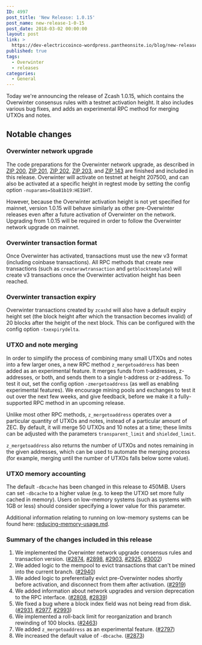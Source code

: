 ```yaml
---
ID: 4997
post_title: 'New Release: 1.0.15'
post_name: new-release-1-0-15
post_date: 2018-03-02 00:00:00
layout: post
link: >
  https://dev-electriccoinco-wordpress.pantheonsite.io/blog/new-release-1-0-15/
published: true
tags:
  - Overwinter
  - releases
categories:
  - General
---
```

<p>Today we're announcing the release of Zcash 1.0.15, which contains the Overwinter consensus rules with a testnet activation height. It also includes various bug fixes, and adds an experimental RPC method for merging UTXOs and notes.</p>
<h2>Notable changes</h2>
<h3>Overwinter network upgrade</h3>
<p>The code preparations for the Overwinter network upgrade, as described in <a href="https://github.com/zcash/zips/blob/master/zip-0200.rst">ZIP 200</a>, <a href="https://github.com/zcash/zips/blob/master/zip-0201.rst">ZIP 201</a>, <a href="https://github.com/zcash/zips/blob/master/zip-0202.rst">ZIP 202</a>, <a href="https://github.com/zcash/zips/blob/master/zip-0203.rst">ZIP 203</a>, and <a href="https://github.com/zcash/zips/blob/master/zip-0143.rst">ZIP 143</a> are finished and included in this release. Overwinter will activate on testnet at height 207500, and can also be activated at a specific height in regtest mode by setting the config option <code>-nuparams=5ba81b19:HEIGHT</code>.</p>
<p>However, because the Overwinter activation height is not yet specified for mainnet, version 1.0.15 will behave similarly as other pre-Overwinter releases even after a future activation of Overwinter on the network. Upgrading from 1.0.15 will be required in order to follow the Overwinter network upgrade on mainnet.</p>
<h3>Overwinter transaction format</h3>
<p>Once Overwinter has activated, transactions must use the new v3 format (including coinbase transactions). All RPC methods that create new transactions (such as <code>createrawtransaction</code> and <code>getblocktemplate</code>) will create v3 transactions once the Overwinter activation height has been reached.</p>
<h3>Overwinter transaction expiry</h3>
<p>Overwinter transactions created by <code>zcashd</code> will also have a default expiry height set (the block height after which the transaction becomes invalid) of 20 blocks after the height of the next block. This can be configured with the config option <code>-txexpirydelta</code>.</p>
<h3>UTXO and note merging</h3>
<p>In order to simplify the process of combining many small UTXOs and notes into a few larger ones, a new RPC method <code>z_mergetoaddress</code> has been added as an experimental feature. It merges funds from t-addresses, z-addresses, or both, and sends them to a single t-address or z-address. To test it out, set the config option <code>-zmergetoaddress</code> (as well as enabling experimental features). We encourage mining pools and exchanges to test it out over the next few weeks, and give feedback, before we make it a fully-supported RPC method in an upcoming release.</p>
<p>Unlike most other RPC methods, <code>z_mergetoaddress</code> operates over a particular quantity of UTXOs and notes, instead of a particular amount of ZEC. By default, it will merge 50 UTXOs and 10 notes at a time; these limits can be adjusted with the parameters <code>transparent_limit</code> and <code>shielded_limit</code>.</p>
<p><code>z_mergetoaddress</code> also returns the number of UTXOs and notes remaining in the given addresses, which can be used to automate the merging process (for example, merging until the number of UTXOs falls below some value).</p>
<h3>UTXO memory accounting</h3>
<p>The default <code>-dbcache</code> has been changed in this release to 450MiB. Users can set <code>-dbcache</code> to a higher value (e.g. to keep the UTXO set more fully cached in memory). Users on low-memory systems (such as systems with 1GB or less) should consider specifying a lower value for this parameter.</p>
<p>Additional information relating to running on low-memory systems can be found here: <a href="https://github.com/zcash/zcash/blob/master/doc/reducing-memory-usage.md">reducing-memory-usage.md</a>.</p>
<h3>Summary of the changes included in this release</h3>
<ol>
<li>We implemented the Overwinter network upgrade consensus rules and transaction version. (<a href="https://github.com/zcash/zcash/pull/2874">#2874</a>, <a href="https://github.com/zcash/zcash/pull/2898">#2898</a>, <a href="https://github.com/zcash/zcash/pull/2903">#2903</a>, <a href="https://github.com/zcash/zcash/pull/2925">#2925</a>, <a href="https://github.com/zcash/zcash/pull/3002">#3002</a>)</li>
<li>We added logic to the mempool to evict transactions that can't be mined into the current branch. (<a href="https://github.com/zcash/zcash/pull/2940">#2940</a>)</li>
<li>We added logic to preferentially evict pre-Overwinter nodes shortly before activation, and disconnect from them after activation. (<a href="https://github.com/zcash/zcash/pull/2919">#2919</a>)</li>
<li>We added information about network upgrades and version deprecation to the RPC interface. (<a href="https://github.com/zcash/zcash/pull/2808">#2808</a>, <a href="https://github.com/zcash/zcash/pull/2839">#2839</a>)</li>
<li>We fixed a bug where a block index field was not being read from disk. (<a href="https://github.com/zcash/zcash/pull/2931">#2931</a>, <a href="https://github.com/zcash/zcash/pull/2977">#2977</a>, <a href="https://github.com/zcash/zcash/pull/2993">#2993</a>)</li>
<li>We implemented a roll-back limit for reorganization and branch rewinding of 100 blocks. (<a href="https://github.com/zcash/zcash/pull/2463">#2463</a>)</li>
<li>We added <code>z_mergetoaddress</code> as an experimental feature. (<a href="https://github.com/zcash/zcash/pull/2797">#2797</a>)</li>
<li>We increased the default value of <code>-dbcache</code>. (<a href="https://github.com/zcash/zcash/pull/2873">#2873</a>)</li>
</ol>
